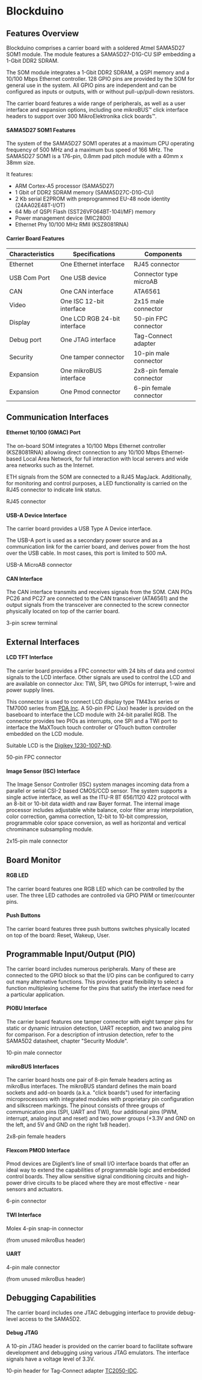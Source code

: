 # Blockduino

## Features Overview

Blockduino comprises a carrier board with a soldered Atmel SAMA5D27 SOM1 module. The module features a
SAMA5D27-D1G-CU SIP embedding a 1-Gbit DDR2 SDRAM. 

The SOM  module integrates a 1-Gbit DDR2 SDRAM, a QSPI memory and a 10/100 Mbps Ethernet controller.
128 GPIO pins are provided by the SOM for general use in the system. All GPIO pins are independent
and can be configured as inputs or outputs, with or without pull-up/pull-down resistors.

The carrier board features a wide range of peripherals, as well as a user interface and expansion options,
including one mikroBUS™ click interface headers to support over 300 MikroElektronika click boards™.

#### SAMA5D27 SOM1 Features

The system of the SAMA5D27 SOM1 operates at a maximum CPU operating frequency of 500 MHz and
a maximum bus speed of 166 MHz. The SAMA5D27 SOM1 is a 176-pin, 0.8mm pad pitch module with a 40mm x 38mm size.

It features:
* ARM Cortex-A5 processor (SAMA5D27)
* 1 Gbit of DDR2 SDRAM memory (SAMA5D27C-D1G-CU)
* 2 Kb serial E2PROM with preprogrammed EU-48 node identity (24AA02E48T-I/OT)
* 64 Mb of QSPI Flash (SST26VF064BT-104I/MF) memory
* Power management device (MIC2800)
* Ethernet Phy 10/100 MHz RMII (KSZ8081RNA)

#### Carrier Board Features

| Characteristics        | Specifications                      | Components                            |
|------------------|----------------------------------|-------------------------------------
| Ethernet |   One Ethernet interface        | RJ45 connector |
| USB Com Port  |  One USB device        | Connector type microAB |
| CAN |  One CAN interface        |ATA6561 |
| Video |   One ISC 12-bit interface        |2x15 male connector |
| Display |   One LCD RGB 24-bit interface        | 50-pin FPC connector|
| Debug port  |  One JTAG interface        | Tag-Connect adapter |
| Security |  One tamper connector        | 10-pin male connector |
| Expansion |   One mikroBUS interface       | 2x8-pin female connector |
| Expansion |   One Pmod connector       | 6-pin female connector |

## Communication Interfaces

#### Ethernet  10/100 (GMAC) Port

The on-board SOM integrates a 10/100 Mbps Ethernet controller (KSZ8081RNA) allowing direct
connection to any 10/100 Mbps Ethernet-based Local Area Network, for full interaction with local servers
and wide area networks such as the Internet.

ETH signals from the SOM are connected to a RJ45 MagJack. Additionally, for monitoring and control
purposes, a LED functionality is carried on the RJ45 connector to indicate link status.

RJ45 connector

#### USB-A Device Interface

The carrier board provides a USB Type A Device interface. 

The USB-A port is used as a secondary power source and as a communication link for the carrier board, and derives power from the host over the USB cable. In most cases, this port is limited to 500 mA.

USB-A MicroAB connector

#### CAN Interface

The CAN interface transmits and receives signals from the SOM. CAN PIOs PC26 and PC27 are
connected to the CAN transceiver (ATA6561) and the output signals from the transceiver are connected
to the screw connector physically located on top of the carrier board.

3-pin screw terminal

## External Interfaces


####  LCD TFT Interface
The carrier board provides a FPC connector with 24 bits of data and control signals to the LCD interface.
Other signals are used to control the LCD and are available on connector Jxx: TWI, SPI, two GPIOs for
interrupt, 1-wire and power supply lines.

This connector is used to connect LCD display type TM43xx series or TM7000 series from [PDA Inc](www.pdaatl.com).
A 50-pin FPC (Jxx) header is provided on the baseboard to interface the LCD module with 24-bit parallel
RGB. The connector provides two PIOs as interrupts, one SPI and a TWI port to interface the MaXTouch touch
controller or QTouch button controller embedded on the LCD module.

Suitable LCD is the [Digikey 1230-1007-ND](https://www.digikey.com/products/en?keywords=1230-1007-ND).

50-pin FPC connector

#### Image Sensor (ISC) Interface

The Image Sensor Controller (ISC) system manages incoming data from a parallel or serial CSI-2 based
CMOS/CCD sensor. The system supports a single active interface, as well as the ITU-R BT 656/1120 422
protocol with an 8-bit or 10-bit data width and raw Bayer format. 
The internal image processor includes adjustable white balance, color filter array interpolation, color correction, gamma correction, 12-bit to 10-bit compression, programmable color space conversion, as well as horizontal and vertical chrominance subsampling module.

2x15-pin male connector

## Board Monitor

#### RGB LED
The carrier board features one RGB LED which can be controlled by the user. The three LED cathodes are
controlled via GPIO PWM or timer/counter pins.

#### Push Buttons
The carrier board features three push buttons switches physically located on top of the board: 
Reset, Wakeup, User.

## Programmable Input/Output (PIO)

The carrier board includes numerous peripherals. Many of these are connected to the GPIO block so that
the I/O pins can be configured to carry out many alternative functions. This provides great flexibility to
select a function multiplexing scheme for the pins that satisfy the interface need for a particular
application.

#### PIOBU Interface
The carrier board features one tamper connector with eight tamper pins for static or dynamic intrusion detection, UART reception, and two analog pins for comparison. For a description of intrusion detection, refer to the SAMA5D2 datasheet, chapter "Security Module".

10-pin male connector

#### mikroBUS Interfaces
The carrier board hosts one pair of 8-pin female headers acting as mikroBus interfaces. The
mikroBUS standard defines the main board sockets and add-on boards (a.k.a. "click boards") used for
interfacing microprocessors with integrated modules with proprietary pin configuration and silkscreen
markings. The pinout consists of three groups of communication pins (SPI, UART and TWI), four
additional pins (PWM, interrupt, analog input and reset) and two power groups (+3.3V and GND on the
left, and 5V and GND on the right 1x8 header).

2x8-pin female headers

#### Flexcom PMOD Interface
Pmod devices are Digilent’s line of small I/O interface boards that offer an ideal way to extend the
capabilities of programmable logic and embedded control boards. They allow sensitive signal conditioning
circuits and high-power drive circuits to be placed where they are most effective - near sensors and
actuators.

6-pin connector

#### TWI Interface

Molex 4-pin snap-in connector

(from unused mikroBus header)

#### UART 

4-pin male connector

(from unused mikroBus header)

## Debugging Capabilities
The carrier board includes one JTAC debugging interface to provide debug-level access to the SAMA5D2.

#### Debug JTAG

A 10-pin JTAG header is provided on the carrier board to facilitate software development and debugging
using various JTAG emulators. The interface signals have a voltage level of 3.3V.

10-pin header for Tag-Connect adapter [TC2050-IDC](http://www.tag-connect.com/TC2050-ARM2010).

